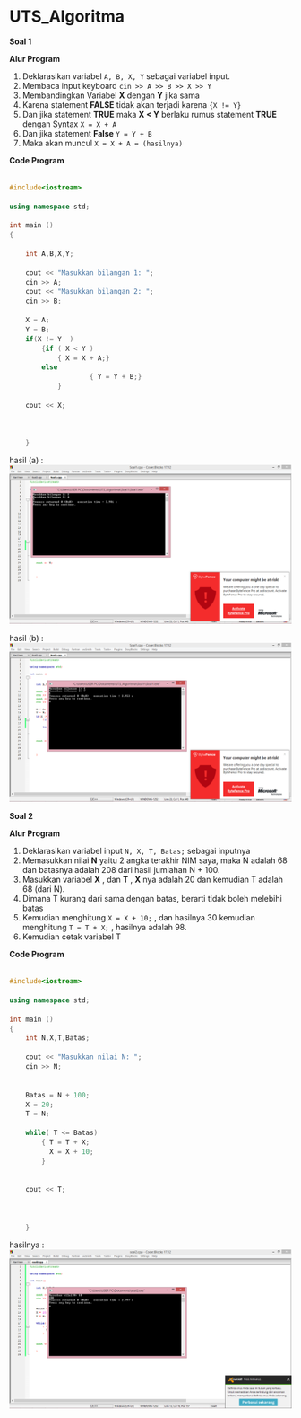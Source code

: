 # UTS_Algoritma


**Soal 1**

**Alur Program**

1. Deklarasikan variabel `A, B, X, Y` sebagai variabel input.
2. Membaca input keyboard `cin >> A >> B >> X >> Y`
3. Membandingkan Variabel **X** dengan **Y** jika sama
4. Karena statement **FALSE** tidak akan terjadi karena `{X != Y}`
5. Dan jika statement **TRUE** maka **X < Y** berlaku rumus statement **TRUE** dengan Syntax `X = X + A`
6. Dan jika statement **False** `Y = Y + B`
7. Maka akan muncul `X = X + A = (hasilnya)`

**Code Program**

```c++

#include<iostream>

using namespace std;

int main ()
{

    int A,B,X,Y;

    cout << "Masukkan bilangan 1: ";
    cin >> A;
    cout << "Masukkan bilangan 2: ";
    cin >> B;

    X = A;
    Y = B;
    if(X != Y  )
        {if ( X < Y )
            { X = X + A;}
        else
                    { Y = Y + B;}
            }

    cout << X;



    }

```

hasil (a) :
![ing](https://raw.githubusercontent.com/putrintans/UTS_Algoritma/master/Soal1/Hasil1.1.png)

hasil (b) :
![ing](https://raw.githubusercontent.com/putrintans/UTS_Algoritma/master/Soal1/Hasil1.2.png)


**Soal 2**

**Alur Program**

1. Deklarasikan variabel input `N, X, T, Batas;` sebagai inputnya
2. Memasukkan nilai **N** yaitu 2 angka terakhir NIM saya,  maka N adalah 68 
   dan batasnya adalah 208 dari hasil jumlahan N + 100.
3. Masukkan variabel **X** , dan **T** , **X** nya adalah 20 dan kemudian T adalah 68 (dari N).
4. Dimana T kurang dari sama dengan batas, berarti tidak boleh melebihi batas
5. Kemudian menghitung `X = X + 10;` , dan hasilnya 30 kemudian menghitung `T = T + X;` , 
   hasilnya adalah 98.
6. Kemudian cetak variabel T

**Code Program**

```c++

#include<iostream>

using namespace std;

int main ()
{
    int N,X,T,Batas;

    cout << "Masukkan nilai N: ";
    cin >> N;


    Batas = N + 100;
    X = 20;
    T = N;

    while( T <= Batas)
        { T = T + X;
          X = X + 10;
        }


    cout << T;



    }

```

hasilnya :
![ing](https://raw.githubusercontent.com/putrintans/UTS_Algoritma/master/Soal2/Hasil%202.png)
